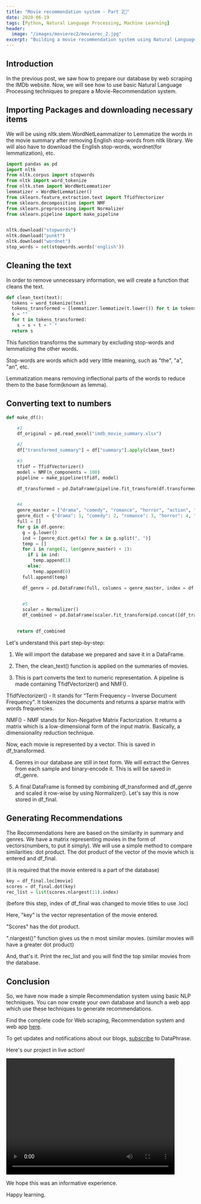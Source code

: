 ```yaml
---
title: "Movie recommendation system - Part 2🎥"
date: 2020-06-19
tags: [Python, Natural Language Processing, Machine Learning]
header:
  image: "/images/movierec2/movierec_2.jpg"
excerpt: "Building a movie recommendation system using Natural Language Processing."
---
```


## Introduction

In the previous post, we saw how to prepare our database by web scraping the IMDb website. Now, we will see how to use basic Natural Language Processing techniques to prepare a Movie-Recommendation system.

## Importing Packages and downloading necessary items

We will be using nltk.stem.WordNetLeammatizer to Lemmatize the words in the movie summary after removing English stop-words from nltk library.
We will also have to download the English stop-words, wordnet(for lemmatization), etc.

```python
import pandas as pd
import nltk
from nltk.corpus import stopwords
from nltk import word_tokenize
from nltk.stem import WordNetLemmatizer
lemmatizer = WordNetLemmatizer()
from sklearn.feature_extraction.text import TfidfVectorizer
from sklearn.decomposition import NMF
from sklearn.preprocessing import Normalizer
from sklearn.pipeline import make_pipeline


nltk.download("stopwords")
nltk.download("punkt")
nltk.download("wordnet")
stop_words = set(stopwords.words('english'))

```


## Cleaning the text

In order to remove unnecessary information, we will create a function that cleans the text.

```python
def clean_text(text):
  tokens = word_tokenize(text)
  tokens_transformed = [lemmatizer.lemmatize(t.lower()) for t in tokens if t not in stop_words]
  s = ""
  for t in tokens_transformed:
    s = s + t + " "
  return s
```

This function transforms the summary by excluding stop-words and lemmatizing the other words.

Stop-words are words which add very little meaning, such as "the", "a", "an", etc.

Lemmatization means removing inflectional parts of the words to reduce them to the base form(known as lemma).


## Converting text to numbers

```python
def make_df():

    #1
    df_original = pd.read_excel("imdb_movie_summary.xlsx")

    #2
    df["transformed_summary"] = df["summary"].apply(clean_text)    

    #3
    tfidf = TfidfVectorizer()  
    model = NMF(n_components = 100)
    pipeline = make_pipeline(tfidf, model)

    df_transformed = pd.DataFrame(pipeline.fit_transform(df.transformed_summary), index = df.titles)


    #4
    genre_master = ["drama", "comedy", "romance", "horror", "action", "sci-fi", "sport", "fantasy", "crime", "music", "war", "biography", "thriller", "mystery", "family", "animation", "adventure", "musical", "history", "western", "film-noir" ]
    genre_dict = {"drama": 1, "comedy": 2, "romance": 3, "horror": 4, "action": 5, "sci-fi": 6, "sport":7, "fantasy": 8, "crime":  9, "music": 10, "war": 11, "biography": 12, "thriller": 13, "mystery": 14, "family": 15, "animation": 16, "adventure": 17, "musical": 18, "history": 19, "western": 20, "film-noir": 21}
    full = []
    for g in df.genre:
      g = g.lower()
      ind = [genre_dict.get(x) for x in g.split(", ")]
      temp = []
      for i in range(1, len(genre_master) + 1):
        if i in ind:
          temp.append(1)
        else:
          temp.append(0)
      full.append(temp)

      df_genre = pd.DataFrame(full, columns = genre_master, index = df.titles)


      #5
      scaler = Normalizer()
      df_combined = pd.DataFrame(scaler.fit_transform(pd.concat([df_transformed, df_genre], axis = 1)), index = df.titles)


    return df_combined
```

Let's understand this part step-by-step:

1. We will import the database we prepared and save it in a DataFrame.

2. Then, the clean_text() function is applied on the summaries of movies.

3. This is part converts the text to numeric representation. A pipeline is made containing TfidfVectorizer() and NMF().

  TfidfVectorizer() - It stands for “Term Frequency – Inverse Document Frequency". It tokenizes the documents and returns a sparse matrix with words frequencies.

  NMF() - NMF stands for Non-Negative Matrix Factorization. It returns a matrix which is a low-dimensional form of the input matrix.
  Basically, a dimensionality reduction technique.

  Now, each movie is represented by a vector. This is saved in df_transformed.

4. Genres in our database are still in text form. We will extract the Genres from each sample and binary-encode it. This is will be saved in df_genre.

5. A final DataFrame is formed by combining df_transformed and df_genre and scaled it row-wise by using Normalizer(). Let's say this is now stored in df_final.

## Generating Recommendations

The Recommendations here are based on the similarity in summary and genres. We have a matrix representing movies in the form of vectors(numbers, to put it simply).
We will use a simple method to compare similarities: dot product.
The dot product of the vector of the movie which is entered and df_final.

(it is required that the movie entered is a part of the database)

```python
key = df_final.loc[movie]
scores = df_final.dot(key)
rec_list = list(scores.nlargest(11).index)
```
(before this step, index of df_final was changed to movie titles to use .loc)

Here, "key" is the vector representation of the movie entered.

"Scores" has the dot product.

".nlargest()" function gives us the n most similar movies.
(similar movies will have a greater dot product)

And, that's it. Print the rec_list and you will find the top similar movies from the database.  

## Conclusion
So, we have now made a simple Recommendation system using basic NLP techniques. You can now create your own database and launch a web app which use these techniques to generate recommendations.

Find the complete code for Web scraping, Recommendation system and web app [here](https://github.com/mananjhaveri/Movie-Recommendation-System).

To get updates and notifications about our blogs, [subscribe](https://docs.google.com/forms/d/e/1FAIpQLSebziVJGTIj3BVelLh5n627G6QIP_fJJsk_qKVaYyfU-atrbg/viewform) to DataPhrase.

Here's our project in live action!

<video width="450" height="310" controls>
  <source src="{{ site.url }}{{ site.baseurl }}/videos/movierec2_video.mp4" type="video/mp4">
</video>

We hope this was an informative experience.

Happy learning.
